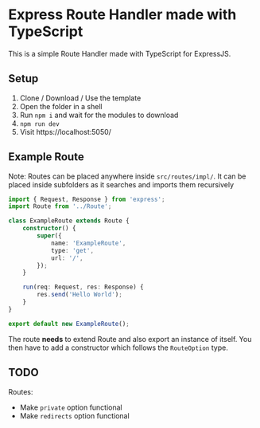 # Express Route Handler made with TypeScript
This is a simple Route Handler made with TypeScript for ExpressJS.

## Setup
1. Clone / Download / Use the template
2. Open the folder in a shell
3. Run `npm i` and wait for the modules to download
4. `npm run dev`
5. Visit https://localhost:5050/

## Example Route
Note: Routes can be placed anywhere inside `src/routes/impl/`. It can be placed inside subfolders as it searches and imports them recursively
```ts
import { Request, Response } from 'express';
import Route from '../Route';

class ExampleRoute extends Route {
    constructor() {
        super({
            name: 'ExampleRoute',
            type: 'get',
            url: '/',
        });
    }

    run(req: Request, res: Response) {
        res.send('Hello World');
    }
}

export default new ExampleRoute();
```
The route **needs** to extend Route and also export an instance of itself. You then have to add a constructor which follows the `RouteOption` type.

## TODO
Routes:
- Make `private` option functional
- Make `redirects` option functional

